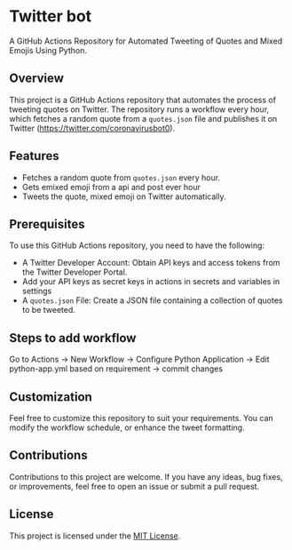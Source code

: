 # Twitter bot

A GitHub Actions Repository for Automated Tweeting of Quotes and Mixed Emojis Using Python.

## Overview

This project is a GitHub Actions repository that automates the process of tweeting quotes on Twitter. The repository runs a workflow every hour, which fetches a random quote from a `quotes.json` file and publishes it on Twitter (https://twitter.com/coronavirusbot0).

## Features

- Fetches a random quote from `quotes.json` every hour.
- Gets emixed emoji from a api and post ever hour
- Tweets the quote, mixed emoji on Twitter automatically.

## Prerequisites

To use this GitHub Actions repository, you need to have the following:

- A Twitter Developer Account: Obtain API keys and access tokens from the Twitter Developer Portal.
- Add your API keys as secret keys in actions in secrets and variables in settings
- A `quotes.json` File: Create a JSON file containing a collection of quotes to be tweeted.

## Steps to add workflow
Go to Actions -> New Workflow -> Configure Python Application -> Edit python-app.yml based on requirement -> commit changes

## Customization

Feel free to customize this repository to suit your requirements. You can modify the workflow schedule, or enhance the tweet formatting.

## Contributions

Contributions to this project are welcome. If you have any ideas, bug fixes, or improvements, feel free to open an issue or submit a pull request.

## License

This project is licensed under the [MIT License](LICENSE).

